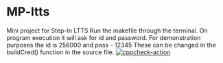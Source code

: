 
# MP-ltts
Mini project for Step-In LTTS
Run the makefile through the terminal.
On program execution it will ask for id and password. 
For demonstration purposes the id is 256000 and pass - 12345
These can be changed in the buildCred() function in the source file.
[![cppcheck-action](https://github.com/animesh1798/MP-ltts/actions/workflows/cppcheck.yml/badge.svg)](https://github.com/animesh1798/MP-ltts/actions/workflows/cppcheck.yml)
